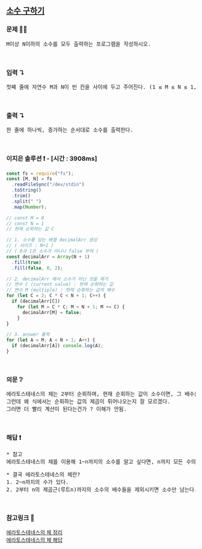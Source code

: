 ## [소수 구하기](https://www.acmicpc.net/problem/1929)

### 문제 🤨❔

<pre>
M이상 N이하의 소수를 모두 출력하는 프로그램을 작성하시오.
</pre>

<br>

### 입력 ↴

<pre>
첫째 줄에 자연수 M과 N이 빈 칸을 사이에 두고 주어진다. (1 ≤ M ≤ N ≤ 1,000,000) M이상 N이하의 소수가 하나 이상 있는 입력만 주어진다.
</pre>

<br>

### 출력 ↴

<pre>
한 줄에 하나씩, 증가하는 순서대로 소수를 출력한다.
</pre>

<br>

### 이지은 솔루션 ❗️ - [시간 : 3908ms]

```js
const fs = require("fs");
const [M, N] = fs
  .readFileSync("/dev/stdin")
  .toString()
  .trim()
  .split(" ")
  .map(Number);

// const M = 0
// const N = 1
// 현재 순회하는 값 C

// 1. 소수를 담는 배열 decimalArr 생성
// ( 사이즈 : N+1 )
// ( 0과 1은 소수가 아니니 false 부여 )
const decimalArr = Array(N + 1)
  .fill(true)
  .fill(false, 0, 2);

// 2. decimalArr 에서 소수가 아닌 것을 제거
// 변수 C (current value) : 현재 순회하는 값
// 변수 M (multiple) : 현재 순회하는 값의 배수
for (let C = 2; C * C < N + 1; C++) {
  if (decimalArr[C])
    for (let M = C * C; M < N + 1; M += C) {
      decimalArr[M] = false;
    }
}

// 3. answer 출력
for (let A = M; A < N + 1; A++) {
  if (decimalArr[A]) console.log(A);
}
```

<br>

### 의문 ❔

<pre>
에라토스테네스의 체는 2부터 순회하며, 현재 순회하는 값이 소수이면, 그 배수를 모두 소수가 아닌것으로 판별한다고 이해했다.
그런데 왜 식에서는 순회하는 값의 제곱이 튀어나오는지 잘 모르겠다.
그러면 더 빨리 계산이 된다는건가 ? 이해가 안됨.
</pre>

<br>

### 해답 ❗️

<pre>
* 참고
에라토스테네스의 체를 이용해 1~n까지의 소수를 알고 싶다면, n까지 모든 수의 배수를 다 나눠 볼 필요는 없다. 만약 n보다 작은 어떤 수 m이 m=ab라면 a와 b 중 적어도 하나는 n제곱근 이하이다. 즉 n보다 작은 합성수 m은 n제곱근보다 작은 수의 배수만 체크해도 전부 지워진다는 의미이므로, n이하의 수의 배수만 지우면 된다. 단적으로 1~100인 위의 경우, 사실은 7의 배수 중 남아있는 49(7*7), 77(7*11), 91(7*13)만 더 지우면 끝난다. 만일 표에 112(121)보다 큰 수가 있다면 11을 제외한 11의 배수를 지워야 하는데, 이 과정에서 최초로 지워지는 수는 121(112)이다. 그런데 이는 주어진 범위를 초과하는 수다.
</pre>
<pre>
* 결국 에라토스테네스의 체란?
1. 2~n까지의 수가 있다.
2. 2부터 n의 제곱근(루트n)까지의 소수의 배수들을 제외시키면 소수만 남는다.
</pre>

<br>

### 참고링크 🔗

[에라토스테네스의 체 정리](https://www.notion.so/b668f6455a61436a8e02d829c5e18fe1)<br>
[에라토스테네스의 체 해답](https://namu.wiki/w/%EC%97%90%EB%9D%BC%ED%86%A0%EC%8A%A4%ED%85%8C%EB%84%A4%EC%8A%A4%EC%9D%98%20%EC%B2%B4)
